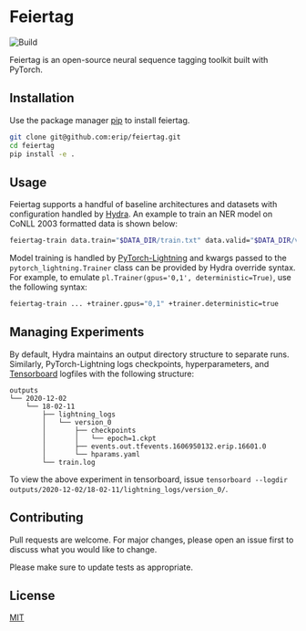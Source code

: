 # Feiertag

![Build](https://github.com/erip/feiertag/workflows/build/badge.svg)

Feiertag is an open-source neural sequence tagging toolkit built with PyTorch.

## Installation

Use the package manager [pip](https://pip.pypa.io/en/stable/) to install feiertag.

```bash
git clone git@github.com:erip/feiertag.git
cd feiertag
pip install -e .
```

## Usage

Feiertag supports a handful of baseline architectures and datasets with configuration handled by [Hydra](http://hydra.cc/). An example to train an NER model on CoNLL 2003 formatted data is shown below:

```sh
feiertag-train data.train="$DATA_DIR/train.txt" data.valid="$DATA_DIR/valid.txt" data_format=conll2003 trainer.max_epochs=25 embedding.path="$EMBEDDING_DIR/glove.6B.50d.txt" model=bilstm_crf data.loader.batch_size=128 embedding.freeze=false
```

Model training is handled by [PyTorch-Lightning](https://pytorch-lightning.readthedocs.io/en/stable/) and kwargs passed to the `pytorch_lightning.Trainer` class can be provided by Hydra override syntax. For example, to emulate `pl.Trainer(gpus='0,1', deterministic=True)`, use the following syntax:


```sh
feiertag-train ... +trainer.gpus="0,1" +trainer.deterministic=true
```

## Managing Experiments

By default, Hydra maintains an output directory structure to separate runs. Similarly, PyTorch-Lightning logs checkpoints, hyperparameters, and [Tensorboard](https://www.tensorflow.org/tensorboard/) logfiles with the following structure:

```tree
outputs
└── 2020-12-02
    └── 18-02-11
        ├── lightning_logs
        │   └── version_0
        │       ├── checkpoints
        │       │   └── epoch=1.ckpt
        │       ├── events.out.tfevents.1606950132.erip.16601.0
        │       └── hparams.yaml
        └── train.log
```

To view the above experiment in tensorboard, issue `tensorboard --logdir outputs/2020-12-02/18-02-11/lightning_logs/version_0/`.

## Contributing
Pull requests are welcome. For major changes, please open an issue first to discuss what you would like to change.

Please make sure to update tests as appropriate.

## License
[MIT](https://choosealicense.com/licenses/mit/)
